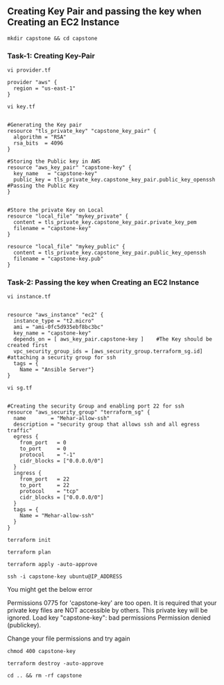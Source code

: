 ## Creating Key Pair and passing the key when Creating an EC2 Instance
```
mkdir capstone && cd capstone
```


### Task-1: Creating Key-Pair
```
vi provider.tf
```
```hcl
provider "aws" {
  region = "us-east-1"
}
```
```
vi key.tf
```
```hcl

#Generating the Key pair
resource "tls_private_key" "capstone_key_pair" {
  algorithm = "RSA"
  rsa_bits  = 4096
}

#Storing the Public key in AWS
resource "aws_key_pair" "capstone-key" {
  key_name   = "capstone-key"
  public_key = tls_private_key.capstone_key_pair.public_key_openssh  #Passing the Public Key 
}


#Store the private Key on Local
resource "local_file" "mykey_private" {
  content = tls_private_key.capstone_key_pair.private_key_pem
  filename = "capstone-key"
}

resource "local_file" "mykey_public" {
  content = tls_private_key.capstone_key_pair.public_key_openssh
  filename = "capstone-key.pub"
}

```
### Task-2: Passing the key when Creating an EC2 Instance
```
vi instance.tf
```
```hcl

resource "aws_instance" "ec2" {
  instance_type = "t2.micro"
  ami = "ami-0fc5d935ebf8bc3bc"
  key_name = "capstone-key"
  depends_on = [ aws_key_pair.capstone-key ]    #The Key should be created first
  vpc_security_group_ids = [aws_security_group.terraform_sg.id]  #attaching a security group for ssh
  tags = {
    Name = "Ansible Server"}
}
```
```
vi sg.tf
```
```hcl

#Creating the security Group and enabling port 22 for ssh
resource "aws_security_group" "terraform_sg" {
  name        = "Mehar-allow-ssh"
  description = "security group that allows ssh and all egress traffic"
  egress {
    from_port   = 0
    to_port     = 0
    protocol    = "-1"
    cidr_blocks = ["0.0.0.0/0"]
  }
  ingress {
    from_port   = 22
    to_port     = 22
    protocol    = "tcp"
    cidr_blocks = ["0.0.0.0/0"]
  }
  tags = {
    Name = "Mehar-allow-ssh"
  }
}
```
```
terraform init
```
```
terraform plan 
```
```
terraform apply -auto-approve
```
```
ssh -i capstone-key ubuntu@IP_ADDRESS
```
You might get the below error

Permissions 0775 for 'capstone-key' are too open.
It is required that your private key files are NOT accessible by others.
This private key will be ignored.
Load key "capstone-key": bad permissions
Permission denied (publickey).

Change your file permissions and try again
```
chmod 400 capstone-key
```
```
terraform destroy -auto-approve
```
```
cd .. && rm -rf capstone
